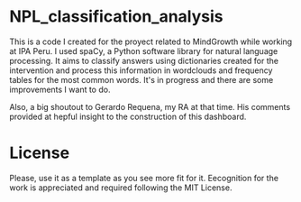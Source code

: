 # NPL_classification_analysis
This is a code I created for the proyect related to MindGrowth while working at IPA Peru. I used spaCy, a Python software library for natural language processing. It aims to classify answers using dictionaries created for the intervention and process this information in wordclouds and frequency tables for the most common words. It's in progress and there are some improvements I want to do. 

Also, a big shoutout to Gerardo Requena, my RA at that time. His comments provided at hepful insight to the construction of this dashboard.

# License
Please, use it as a template as you see more fit for it. Eecognition for the work is appreciated and required following the MIT License.
